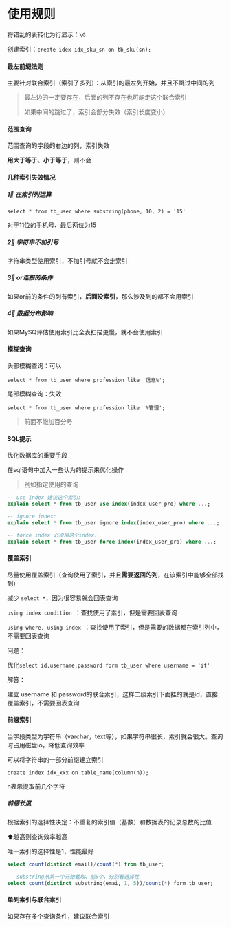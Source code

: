 # 使用规则

将错乱的表转化为行显示：`\G`

创建索引：`create idex idx_sku_sn on tb_sku(sn);`		



#### 最左前缀法则

主要针对联合索引（索引了多列）：从索引的最左列开始，并且不跳过中间的列

> 最左边的一定要存在，后面的列不存在也可能走这个联合索引
>
> 如果中间的跳过了，索引会部分失效（索引长度变小）



#### 范围查询

范围查询的字段的右边的列，索引失效

**用大于等于、小于等于**，则不会



#### 几种索引失效情况

##### 1⃣️ 在索引列运算

`select * from tb_user where substring(phone, 10, 2) = '15'`

对于11位的手机号、最后两位为15



##### 2⃣️ 字符串不加引号

字符串类型使用索引，不加引号就不会走索引



##### 3⃣️ or连接的条件

如果or前的条件的列有索引，**后面没索引**，那么涉及到的都不会用索引



##### 4⃣️ 数据分布影响

如果MySQ评估使用索引比全表扫描更慢，就不会使用索引



#### 模糊查询

头部模糊查询：可以

`select * from tb_user where profession like '信息%';`



尾部模糊查询：失效

`select * from tb_user where profession like '%管理';`

> 前面不能加百分号



#### SQL提示

优化数据库的重要手段

在sql语句中加入一些认为的提示来优化操作

> 例如指定使用的查询

```sql
-- use index 建议这个索引:
explain select * from tb_user use index(index_user_pro) where ...;

-- ignore index:
explain select * from tb_user ignore index(index_user_pro) where ...;

-- force index 必须用这个index:
explain select * from tb_user force index(index_user_pro) where ...;

```





#### 覆盖索引

尽量使用覆盖索引（查询使用了索引，并且**需要返回的列**，在该索引中能够全部找到）

减少 `select *`，因为很容易就会回表查询

`using index condition `：查找使用了索引，但是需要回表查询

`using where, using index `：查找使用了索引，但是需要的数据都在索引列中，不需要回表查询



问题：

优化`select id,username,password form tb_user where username = 'it'`

解答：

建立 username 和 password的联合索引，这样二级索引下面挂的就是id，直接覆盖索引，不需要回表查询





#### 前缀索引

当字段类型为字符串（varchar，text等），如果字符串很长，索引就会很大。查询时占用磁盘io，降低查询效率

可以将字符串的一部分前缀建立索引



`create index idx_xxx on table_name(column(n));`

n表示提取前几个字符



##### 前缀长度

根据索引的选择性决定：不重复的索引值（基数）和数据表的记录总数的比值

⬆️越高则查询效率越高

唯一索引的选择性是1，性能最好

```sql
select count(distinct email)/count(*) from tb_user;

-- substring从第一个开始截取、前5个，分别看选择性
select count(distinct substring(emai, 1, 5))/count(*) form tb_user;
```





#### 单列索引与联合索引

如果存在多个查询条件，建议联合索引

